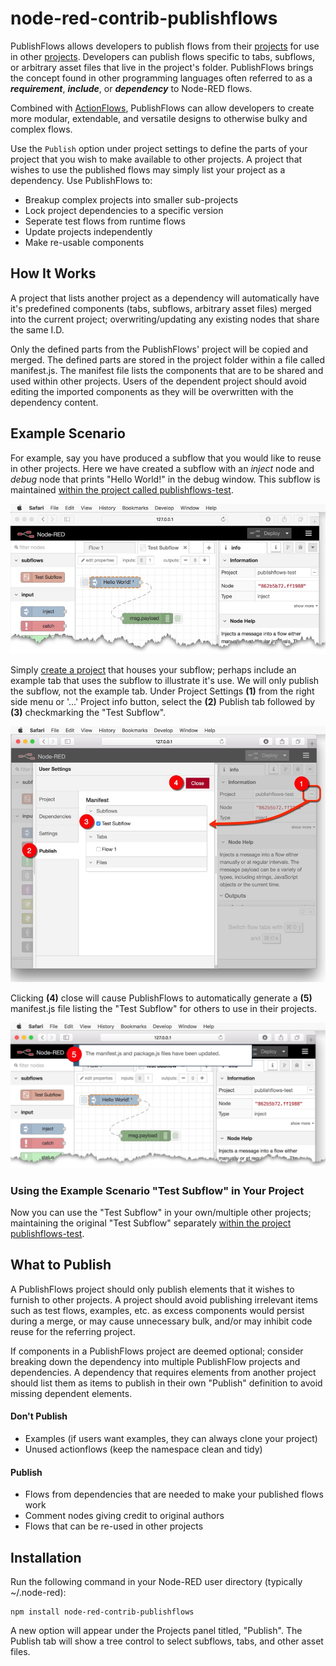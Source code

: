# node-red-contrib-publishflows
PublishFlows allows developers to publish flows from their 
[projects](https://nodered.org/docs/user-guide/projects/) for use in other
[projects](https://nodered.org/docs/user-guide/projects/). Developers can
publish flows specific to tabs, subflows, or arbitrary asset files that
live in the project's folder. PublishFlows brings the concept found in
other programming languages often referred to as a ***requirement***,
***include***, or ***dependency*** to Node-RED flows.

Combined with [ActionFlows](https://flows.nodered.org/node/node-red-contrib-actionflows), 
PublishFlows can allow developers to create more modular, extendable, and
versatile designs to otherwise bulky and complex flows. 

Use the `Publish` option under project settings to define the parts of your
project that you wish to make available to other projects. A project that wishes
to use the published flows may simply list your project as a dependency. Use
PublishFlows to:

* Breakup complex projects into smaller sub-projects
* Lock project dependencies to a specific version
* Seperate test flows from runtime flows
* Update projects independently
* Make re-usable components

## How It Works
A project that lists another project as a dependency will automatically have
it's predefined components (tabs, subflows, arbitrary asset files) merged into
the current project; overwriting/updating any existing nodes that share the 
same I.D. 

Only the defined parts from the PublishFlows' project will be copied
and merged. The defined parts are stored in the project folder within a file
called manifest.js. The manifest file lists the components that are to be
shared and used within other projects. Users of the dependent project should
avoid editing the imported components as they will be overwritten with the
dependency content.

## Example Scenario
For example, say you have produced a subflow that you would like to reuse in
other projects. Here we have created a subflow with an *inject* node and *debug*
node that prints "Hello World!" in the debug window. This subflow is maintained
[within the project called publishflows-test](http://github.com/steveorevo/publishflows-test).

![Image of Subflow](https://raw.githubusercontent.com/Steveorevo/node-red-contrib-publishflows/master/publishflows/demo/subflow.jpg)

Simply [create a project](https://nodered.org/docs/user-guide/projects/)
that houses your subflow; perhaps include an example tab that uses the subflow
to illustrate it's use. We will only publish the subflow, not the example tab.
Under Project Settings **(1)** from the right side menu or '...' Project info button,
select the **(2)** Publish tab followed by **(3)** checkmarking the "Test Subflow".

![Image of project settings and publish tab](https://raw.githubusercontent.com/Steveorevo/node-red-contrib-publishflows/master/publishflows/demo/project-settings.jpg)

Clicking **(4)** close will cause PublishFlows to automatically generate a **(5)**
manifest.js file listing the "Test Subflow" for others to use in their projects.

![Image of manifest notification](https://raw.githubusercontent.com/Steveorevo/node-red-contrib-publishflows/master/publishflows/demo/manifest.jpg)

### Using the Example Scenario "Test Subflow" in Your Project
Now you can use the "Test Subflow" in your own/multiple other projects; maintaining
the original "Test Subflow" separately [within the project publishflows-test](http://github.com/steveorevo/publishflows-test).

## What to Publish
A PublishFlows project should only publish elements that it wishes to furnish to
other projects. A project should avoid publishing irrelevant items such as test
flows, examples, etc. as excess components would persist during a merge, or may
cause unnecessary bulk, and/or may inhibit code reuse for the referring project.

If components in a PublishFlows project are deemed optional; consider breaking
down the dependency into multiple PublishFlow projects and dependencies. A
dependency that requires elements from another project should list them as items
to publish in their own "Publish" definition to avoid missing dependent elements.

#### Don't Publish
* Examples (if users want examples, they can always clone your project)
* Unused actionflows (keep the namespace clean and tidy)

#### Publish
* Flows from dependencies that are needed to make your published flows work
* Comment nodes giving credit to original authors
* Flows that can be re-used in other projects

## Installation
Run the following command in your Node-RED user directory (typically ~/.node-red):

    npm install node-red-contrib-publishflows

A new option will appear under the Projects panel titled, "Publish". The Publish
tab will show a tree control to select subflows, tabs, and other asset files.
